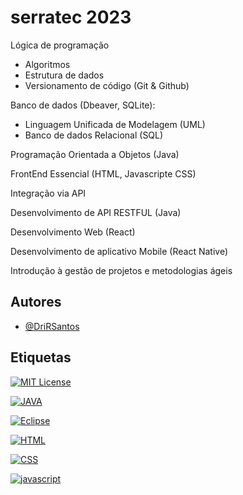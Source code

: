# serratec 2023

Lógica de programação
- Algoritmos
- Estrutura de dados
- Versionamento de código (Git & Github)

Banco de dados (Dbeaver, SQLite): 
- Linguagem Unificada de Modelagem (UML)
- Banco de dados Relacional (SQL)

Programação Orientada a Objetos (Java)

FrontEnd Essencial (HTML, Javascripte CSS)

Integração via API

Desenvolvimento de API RESTFUL (Java)

Desenvolvimento Web (React)

Desenvolvimento de aplicativo Mobile (React Native)

Introdução à gestão de projetos e metodologias ágeis

## Autores

- [@DriRSantos](https://github.com/DriRSantos/)


## Etiquetas

[![MIT License](https://img.shields.io/badge/License-MIT-green.svg)](https://choosealicense.com/licenses/mit/)

 [![JAVA](https://img.shields.io/badge/Java-ED8B00?style=for-the-badge&logo=openjdk&logoColor=white)]()

 [![Eclipse](https://img.shields.io/badge/Eclipse-2C2255?style=for-the-badge&logo=eclipse&logoColor=white)]()

[![HTML](https://img.shields.io/badge/HTML-239120?style=for-the-badge&logo=html5&logoColor=white)]()

[![CSS](https://img.shields.io/badge/CSS-239120?&style=for-the-badge&logo=css3&logoColor=white)]()

[![javascript](https://img.shields.io/badge/JavaScript-F7DF1E?style=for-the-badge&logo=javascript&logoColor=black)]()